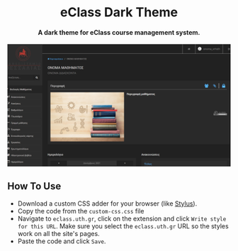 <h1 align="center">
  eClass Dark Theme
  <br>
</h1>

<h4 align="center">A dark theme for eClass course management system.</h4>

![screenshot](https://raw.githubusercontent.com/miltosdoul/eclass-dark-theme/main/img/eclass-dark.png)

## How To Use

- Download a custom CSS adder for your browser (like <a href="https://chrome.google.com/webstore/detail/stylus/clngdbkpkpeebahjckkjfobafhncgmne?hl=en">Stylus</a>).
- Copy the code from the `custom-css.css` file
- Navigate to `eclass.uth.gr`, click on the extension and click `Write style for this URL`. Make sure you select the `eclass.uth.gr` URL so the styles work on all the site's pages.
- Paste the code and click `Save`.
